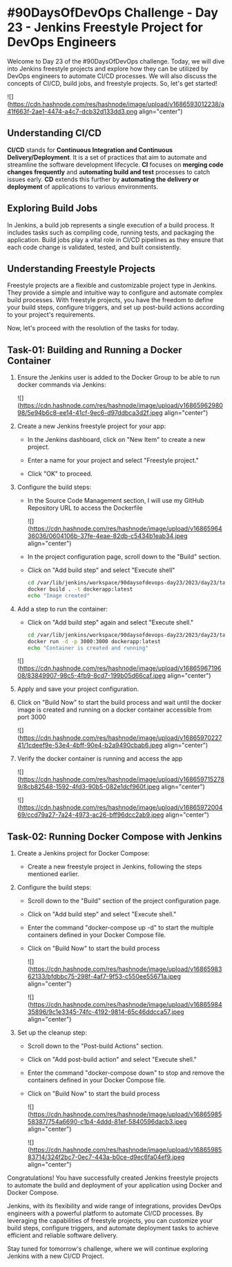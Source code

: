 # #90DaysOfDevOps Challenge - Day 23 - Jenkins Freestyle Project for DevOps Engineers

Welcome to Day 23 of the #90DaysOfDevOps challenge. Today, we will dive into Jenkins freestyle projects and explore how they can be utilized by DevOps engineers to automate CI/CD processes. We will also discuss the concepts of CI/CD, build jobs, and freestyle projects. So, let's get started!

![](https://cdn.hashnode.com/res/hashnode/image/upload/v1686593012238/a41f663f-2ae1-4474-a4c7-dcb32d133dd3.png align="center")

## **Understanding CI/CD**

**CI/CD** stands for **Continuous Integration and Continuous Delivery/Deployment**. It is a set of practices that aim to automate and streamline the software development lifecycle. **CI** focuses on **merging code changes frequently** and a**utomating build and test** processes to catch issues early. **CD** extends this further by **automating the delivery or deployment** of applications to various environments.

## **Exploring Build Jobs**

In Jenkins, a build job represents a single execution of a build process. It includes tasks such as compiling code, running tests, and packaging the application. Build jobs play a vital role in CI/CD pipelines as they ensure that each code change is validated, tested, and built consistently.

## **Understanding Freestyle Projects**

Freestyle projects are a flexible and customizable project type in Jenkins. They provide a simple and intuitive way to configure and automate complex build processes. With freestyle projects, you have the freedom to define your build steps, configure triggers, and set up post-build actions according to your project's requirements.

Now, let's proceed with the resolution of the tasks for today.

## **Task-01: Building and Running a Docker Container**

1. Ensure the Jenkins user is added to the Docker Group to be able to run docker commands via Jenkins:
    
    ![](https://cdn.hashnode.com/res/hashnode/image/upload/v1686596298098/5e94b6c8-ee14-41cf-9ec6-d97ddbca3d2f.jpeg align="center")
    
2. Create a new Jenkins freestyle project for your app:
    
    * In the Jenkins dashboard, click on "New Item" to create a new project.
        
    * Enter a name for your project and select "Freestyle project."
        
    * Click "OK" to proceed.
        
3. Configure the build steps:
    
    * In the Source Code Management section, I will use my GitHub Repository URL to access the Dockerfile
        
        ![](https://cdn.hashnode.com/res/hashnode/image/upload/v1686596436036/0604106b-37fe-4eae-82db-c5434b1eab34.jpeg align="center")
        
    * In the project configuration page, scroll down to the "Build" section.
        
    * Click on "Add build step" and select "Execute shell"
        
        ```bash
        cd /var/lib/jenkins/workspace/90daysofdevops-day23/2023/day23/tasks
        docker build . -t dockerapp:latest
        echo "Image created"
        ```
        
4. Add a step to run the container:
    
    * Click on "Add build step" again and select "Execute shell."
        
        ```bash
        cd /var/lib/jenkins/workspace/90daysofdevops-day23/2023/day23/tasks
        docker run -d -p 3000:3000 dockerapp:latest
        echo "Container is created and running"
        ```
        
    
    ![](https://cdn.hashnode.com/res/hashnode/image/upload/v1686596719608/83849907-98c5-4fb9-8cd7-199b05d66caf.jpeg align="center")
    
5. Apply and save your project configuration.
    
6. Click on "Build Now" to start the build process and wait until the docker image is created and running on a docker container accessible from port 3000
    
    ![](https://cdn.hashnode.com/res/hashnode/image/upload/v1686597022741/1cdeef9e-53e4-4bff-90e4-b2a9490cbab6.jpeg align="center")
    
7. Verify the docker container is running and access the app
    
    ![](https://cdn.hashnode.com/res/hashnode/image/upload/v1686597152789/8cb82548-1592-4fd3-90b5-082e1dcf960f.jpeg align="center")
    
    ![](https://cdn.hashnode.com/res/hashnode/image/upload/v1686597200469/ccd79a27-7a24-4973-ac26-bff96dcc2ab9.jpeg align="center")
    

## **Task-02: Running Docker Compose with Jenkins**

1. Create a Jenkins project for Docker Compose:
    
    * Create a new freestyle project in Jenkins, following the steps mentioned earlier.
        
2. Configure the build steps:
    
    * Scroll down to the "Build" section of the project configuration page.
        
    * Click on "Add build step" and select "Execute shell."
        
    * Enter the command "docker-compose up -d" to start the multiple containers defined in your Docker Compose file.
        
    * Click on "Build Now" to start the build process
        
        ![](https://cdn.hashnode.com/res/hashnode/image/upload/v1686598362133/bfdbbc75-298f-4af7-9f53-c550ee55671a.jpeg align="center")
        
        ![](https://cdn.hashnode.com/res/hashnode/image/upload/v1686598435896/9c1e3345-74fc-4192-9814-65c46ddcca57.jpeg align="center")
        
3. Set up the cleanup step:
    
    * Scroll down to the "Post-build Actions" section.
        
    * Click on "Add post-build action" and select "Execute shell."
        
    * Enter the command "docker-compose down" to stop and remove the containers defined in your Docker Compose file.
        
    * Click on "Build Now" to start the build process
        
        ![](https://cdn.hashnode.com/res/hashnode/image/upload/v1686598558387/754a6690-c1b4-4ddd-81ef-5840596dacb3.jpeg align="center")
        
        ![](https://cdn.hashnode.com/res/hashnode/image/upload/v1686598583714/324f2bc7-0ec7-443a-b0ce-d9ec6fa04ef9.jpeg align="center")
        

Congratulations! You have successfully created Jenkins freestyle projects to automate the build and deployment of your application using Docker and Docker Compose.

Jenkins, with its flexibility and wide range of integrations, provides DevOps engineers with a powerful platform to automate CI/CD processes. By leveraging the capabilities of freestyle projects, you can customize your build steps, configure triggers, and automate deployment tasks to achieve efficient and reliable software delivery.

Stay tuned for tomorrow's challenge, where we will continue exploring Jenkins with a new CI/CD Project.